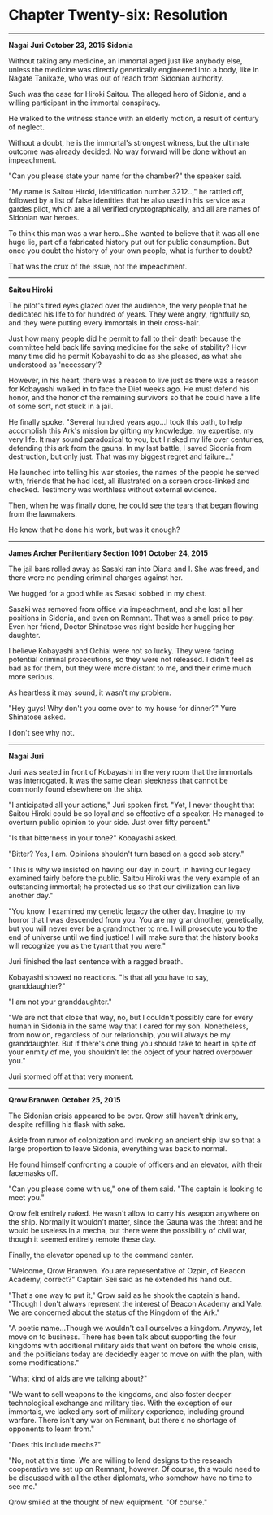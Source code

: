# **Chapter Twenty-six: Resolution**

***
**Nagai Juri**
**October 23, 2015**
**Sidonia**

Without taking any medicine, an immortal aged just like anybody else, unless the medicine was directly genetically engineered into a body, like in Nagate Tanikaze, who was out of reach from Sidonian authority.

Such was the case for Hiroki Saitou. The alleged hero of Sidonia, and a willing participant in the immortal conspiracy.

He walked to the witness stance with an elderly motion, a result of century of neglect.

Without a doubt, he is the immortal's strongest witness, but the ultimate outcome was already decided. No way forward will be done without an impeachment.

"Can you please state your name for the chamber?" the speaker said.

"My name is Saitou Hiroki, identification number 3212..," he rattled off, followed by a list of false identities that he also used in his service as a gardes pilot, which are a
all verified cryptographically, and all are names of Sidonian war heroes.

To think this man was a war hero...She wanted to believe that it was all one huge lie, part of a fabricated history put out for public consumption. But once you doubt the history of your own people, what is further to doubt?

That was the crux of the issue, not the impeachment.


***
**Saitou Hiroki**

The pilot's tired eyes glazed over the audience, the very people that he dedicated his life to for hundred of years. They were angry, rightfully so, and they were putting every immortals in their cross-hair.

Just how many people did he permit to fall to their death because the committee held back life saving medicine for the sake of stability? How many time did he permit Kobayashi to do as she pleased, as what she understood as 'necessary'?

However, in his heart, there was a reason to live just as there was a reason for Kobayashi walked in to face the Diet weeks ago. He must defend his honor, and the honor of the remaining survivors so that he could have a life of some sort, not stuck in a jail.

He finally spoke. "Several hundred years ago...I took this oath, to help accomplish this Ark's mission by gifting my knowledge, my expertise, my very life. It may sound paradoxical to you, but I risked my life over centuries, defending this ark from the gauna. In my last battle, I saved Sidonia from destruction, but only just. That was my biggest regret and failure..."

He launched into telling his war stories, the names of the people he served with, friends that he had lost, all illustrated on a screen cross-linked and checked. Testimony was worthless without external evidence.

Then, when he was finally done, he could see the tears that began flowing from the lawmakers.

He knew that he done his work, but was it enough?

***
**James Archer**
**Penitentiary Section 1091**
**October 24, 2015**

The jail bars rolled away as Sasaki ran into Diana and I. She was freed, and there were no pending criminal charges against her.

We hugged for a good while as Sasaki sobbed in my chest.

Sasaki was removed from office via impeachment, and she lost all her positions in Sidonia, and even on Remnant. That was a small price to pay. Even her friend, Doctor Shinatose was right beside her hugging her daughter.

I believe Kobayashi and Ochiai were not so lucky. They were facing potential criminal prosecutions, so they were not released. I didn't feel as bad as for them, but they were more distant to me, and their crime much more serious.

As heartless it may sound, it wasn't my problem.

"Hey guys! Why don't you come over to my house for dinner?" Yure Shinatose asked.

I don't see why not.

***
**Nagai Juri**

Juri was seated in front of Kobayashi in the very room that the immortals was interrogated. It was the same clean sleekness that cannot be commonly found elsewhere on the ship.

"I anticipated all your actions," Juri spoken first. "Yet, I never thought that Saitou Hiroki could be so loyal and so effective of a speaker. He managed to overturn public opinion to your side. Just over fifty percent."

"Is that bitterness in your tone?" Kobayashi asked.

"Bitter? Yes, I am. Opinions shouldn't turn based on a good sob story."

"This is why we insisted on having our day in court, in having our legacy examined fairly before the public. Saitou Hiroki was the very example of an outstanding immortal; he protected us so that our civilization can live another day."

"You know, I examined my genetic legacy the other day. Imagine to my horror that I was descended from you. You are my grandmother, genetically, but you will never ever be a grandmother to me. I will prosecute you to the end of universe until we find justice! I will make sure that the history books will recognize you as the tyrant that you were."

Juri finished the last sentence with a ragged breath.

Kobayashi showed no reactions. "Is that all you have to say, granddaughter?"

"I am not your granddaughter."

"We are not that close that way, no, but I couldn't possibly care for every human in Sidonia in the same way that I cared for my son. Nonetheless, from now on, regardless of our relationship, you will always be my granddaughter. But if there's one thing you should take to heart in spite of your enmity of me, you shouldn't let the object of your hatred overpower you."

Juri stormed off at that very moment.

***
**Qrow Branwen**
**October 25, 2015**

The Sidonian crisis appeared to be over. Qrow still haven't drink any, despite refilling his flask with sake.

Aside from rumor of colonization and invoking an ancient ship law so that a large proportion to leave Sidonia, everything was back to normal.

He found himself confronting a couple of officers and an elevator, with their facemasks off.

"Can you please come with us," one of them said. "The captain is looking to meet you."

Qrow felt entirely naked. He wasn't allow to carry his weapon anywhere on the ship. Normally it wouldn't matter, since the Gauna was the threat and he would be useless in a mecha, but there were the possibility of civil war, though it seemed entirely remote these day.

Finally, the elevator opened up to the command center.

"Welcome, Qrow Branwen. You are representative of Ozpin, of Beacon Academy, correct?" Captain Seii said as he extended his hand out.

"That's one way to put it," Qrow said as he shook the captain's hand. "Though I don't always represent the interest of Beacon Academy and Vale. We are concerned about the status of the Kingdom of the Ark."

"A poetic name...Though we wouldn't call ourselves a kingdom. Anyway, let move on to business. There has been talk about supporting the four kingdoms with additional military aids that went on before the whole crisis, and the politicians today are decidedly eager to move on with the plan, with some modifications."

"What kind of aids are we talking about?"

"We want to sell weapons to the kingdoms, and also foster deeper technological exchange and military ties. With the exception of our immortals, we lacked any sort of military experience, including ground warfare. There isn't any war on Remnant, but there's no shortage of opponents to learn from."

"Does this include mechs?"

"No, not at this time. We are willing to lend designs to the research cooperative we set up on Remnant, however. Of course, this would need to be discussed with all the other diplomats, who somehow have no time to see me."

Qrow smiled at the thought of new equipment. "Of course."
